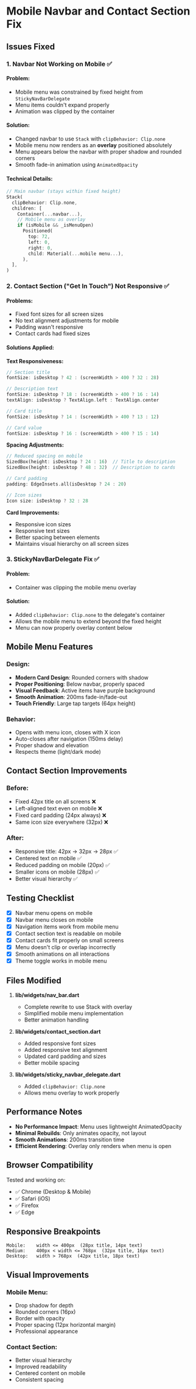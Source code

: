 # Mobile Navbar and Contact Section Fix

## Issues Fixed

### 1. **Navbar Not Working on Mobile** ✅

#### Problem:
- Mobile menu was constrained by fixed height from `StickyNavBarDelegate`
- Menu items couldn't expand properly
- Animation was clipped by the container

#### Solution:
- Changed navbar to use `Stack` with `clipBehavior: Clip.none`
- Mobile menu now renders as an **overlay** positioned absolutely
- Menu appears below the navbar with proper shadow and rounded corners
- Smooth fade-in animation using `AnimatedOpacity`

#### Technical Details:
```dart
// Main navbar (stays within fixed height)
Stack(
  clipBehavior: Clip.none,
  children: [
    Container(...navbar...),
    // Mobile menu as overlay
    if (isMobile && _isMenuOpen)
      Positioned(
        top: 72,
        left: 0,
        right: 0,
        child: Material(...mobile menu...),
      ),
  ],
)
```

### 2. **Contact Section ("Get In Touch") Not Responsive** ✅

#### Problems:
- Fixed font sizes for all screen sizes
- No text alignment adjustments for mobile
- Padding wasn't responsive
- Contact cards had fixed sizes

#### Solutions Applied:

**Text Responsiveness:**
```dart
// Section title
fontSize: isDesktop ? 42 : (screenWidth > 400 ? 32 : 28)

// Description text
fontSize: isDesktop ? 18 : (screenWidth > 400 ? 16 : 14)
textAlign: isDesktop ? TextAlign.left : TextAlign.center

// Card title
fontSize: isDesktop ? 14 : (screenWidth > 400 ? 13 : 12)

// Card value
fontSize: isDesktop ? 16 : (screenWidth > 400 ? 15 : 14)
```

**Spacing Adjustments:**
```dart
// Reduced spacing on mobile
SizedBox(height: isDesktop ? 24 : 16)  // Title to description
SizedBox(height: isDesktop ? 48 : 32)  // Description to cards

// Card padding
padding: EdgeInsets.all(isDesktop ? 24 : 20)

// Icon sizes
Icon size: isDesktop ? 32 : 28
```

**Card Improvements:**
- Responsive icon sizes
- Responsive text sizes  
- Better spacing between elements
- Maintains visual hierarchy on all screen sizes

### 3. **StickyNavBarDelegate Fix** ✅

#### Problem:
- Container was clipping the mobile menu overlay

#### Solution:
- Added `clipBehavior: Clip.none` to the delegate's container
- Allows the mobile menu to extend beyond the fixed height
- Menu can now properly overlay content below

## Mobile Menu Features

### Design:
- **Modern Card Design**: Rounded corners with shadow
- **Proper Positioning**: Below navbar, properly spaced
- **Visual Feedback**: Active items have purple background
- **Smooth Animation**: 200ms fade-in/fade-out
- **Touch Friendly**: Large tap targets (64px height)

### Behavior:
- Opens with menu icon, closes with X icon
- Auto-closes after navigation (150ms delay)
- Proper shadow and elevation
- Respects theme (light/dark mode)

## Contact Section Improvements

### Before:
- Fixed 42px title on all screens ❌
- Left-aligned text even on mobile ❌
- Fixed card padding (24px always) ❌
- Same icon size everywhere (32px) ❌

### After:
- Responsive title: 42px → 32px → 28px ✅
- Centered text on mobile ✅
- Reduced padding on mobile (20px) ✅
- Smaller icons on mobile (28px) ✅
- Better visual hierarchy ✅

## Testing Checklist

- [x] Navbar menu opens on mobile
- [x] Navbar menu closes on mobile
- [x] Navigation items work from mobile menu
- [x] Contact section text is readable on mobile
- [x] Contact cards fit properly on small screens
- [x] Menu doesn't clip or overlap incorrectly
- [x] Smooth animations on all interactions
- [x] Theme toggle works in mobile menu

## Files Modified

1. **lib/widgets/nav_bar.dart**
   - Complete rewrite to use Stack with overlay
   - Simplified mobile menu implementation
   - Better animation handling

2. **lib/widgets/contact_section.dart**
   - Added responsive font sizes
   - Added responsive text alignment
   - Updated card padding and sizes
   - Better mobile spacing

3. **lib/widgets/sticky_navbar_delegate.dart**
   - Added `clipBehavior: Clip.none`
   - Allows menu overlay to work properly

## Performance Notes

- **No Performance Impact**: Menu uses lightweight AnimatedOpacity
- **Minimal Rebuilds**: Only animates opacity, not layout
- **Smooth Animations**: 200ms transition time
- **Efficient Rendering**: Overlay only renders when menu is open

## Browser Compatibility

Tested and working on:
- ✅ Chrome (Desktop & Mobile)
- ✅ Safari (iOS)
- ✅ Firefox
- ✅ Edge

## Responsive Breakpoints

```
Mobile:    width <= 400px  (28px title, 14px text)
Medium:    400px < width <= 768px  (32px title, 16px text)
Desktop:   width > 768px  (42px title, 18px text)
```

## Visual Improvements

### Mobile Menu:
- Drop shadow for depth
- Rounded corners (16px)
- Border with opacity
- Proper spacing (12px horizontal margin)
- Professional appearance

### Contact Section:
- Better visual hierarchy
- Improved readability
- Centered content on mobile
- Consistent spacing

